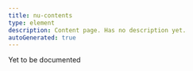 ```yaml
---
title: nu-contents
type: element
description: Content page. Has no description yet.
autoGenerated: true
---
```


Yet to be documented